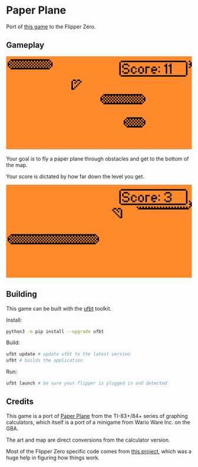 # Paper Plane

Port of [this game](https://ticalc.org/archives/files/fileinfo/341/34139.html) to the Flipper Zero.

## Gameplay

![plane flying down](./img/gameplay2.png)

Your goal is to fly a paper plane through obstacles and get to the bottom of the map.

Your score is dictated by how far down the level you get.

![plane flying left](./img/gameplay1.png)

## Building

This game can be built with the [ufbt](https://github.com/flipperdevices/flipperzero-ufbt) toolkit.

Install:

```bash
python3 -m pip install --upgrade ufbt
```

Build:

```bash
ufbt update # update ufbt to the latest version
ufbt # builds the application
```

Run:

```bash
ufbt launch # be sure your flipper is plugged in and detected
```

## Credits

This game is a port of [Paper Plane](https://ticalc.org/archives/files/fileinfo/341/34139.html) from the TI-83+/84+ series of graphing calculators, which itself is a port of a minigame from Wario Ware Inc. on the GBA.

The art and map are direct conversions from the calculator version.

Most of the Flipper Zero specific code comes from [this project](https://github.com/Rrycbarm/t-rex-runner), which was a huge help in figuring how things work.